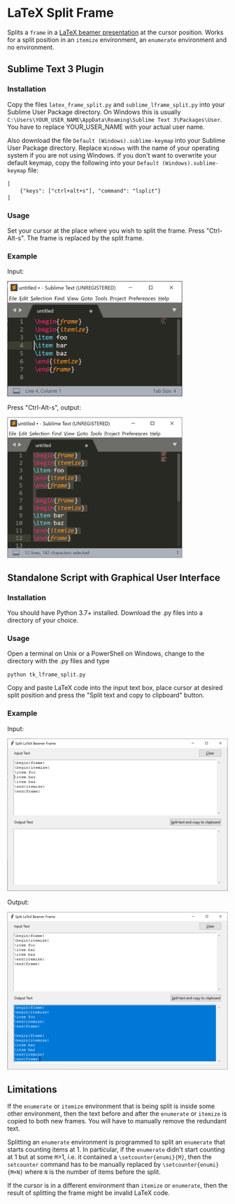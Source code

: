 # LaTeX Split Frame

Splits a `frame` in a [LaTeX beamer presentation](https://en.wikibooks.org/wiki/LaTeX/Presentations) at the cursor position. Works for a split position in an `itemize` environment, an `enumerate` environment and no environment.

## Sublime Text 3 Plugin

### Installation

Copy the files `latex_frame_split.py` and `sublime_lframe_split.py` into your Sublime User Package directory. On Windows this is usually `C:\Users\YOUR_USER_NAME\AppData\Roaming\Sublime Text 3\Packages\User`. You have to replace YOUR_USER_NAME with your actual user name.

Also download the file `Default (Windows).sublime-keymap` into your Sublime User Package directory. Replace `Windows` with the name of your operating system if you are not using Windows. If you don't want to overwrite your default keymap, copy the following into your `Default (Windows).sublime-keymap` file:
```
[
	{"keys": ["ctrl+alt+s"], "command": "lsplit"}
]
```

### Usage

Set your cursor at the place where you wish to split the frame. Press "Ctrl-Alt-s". The frame is replaced by the split frame.

### Example

Input:

<img src="screenshots/sublime_before.png" width="400" />

Press "Ctrl-Alt-s", output:

<img src="screenshots/sublime_after.png" width="400" />


## Standalone Script with Graphical User Interface

### Installation

You should have Python 3.7+ installed. Download the .py files into a directory of your choice. 

### Usage

Open a terminal on Unix or a PowerShell on Windows, change to the directory with the .py files and type
```
python tk_lframe_split.py
```
Copy and paste LaTeX code into the input text box, place cursor at desired split position and press the "Split text and copy to clipboard" button.

### Example

Input:

<img src="screenshots/before.png" width="600" />

Output:

<img src="screenshots/after.png" width="600" />

## Limitations

If the `enumerate` or `itemize` environment that is being split is inside some other environment, then the text before and after the `enumerate` or `itemize` is copied to both new frames. You will have to manually remove the redundant text.

Splitting an `enumerate` environment is programmed to split an `enumerate` that starts counting items at 1. In particular, if the `enumerate` didn't start counting at 1 but at some `M`>1, i.e. it contained a `\setcounter{enumi}{M}`, then the `setcounter` command has to be manually replaced by `\setcounter{enumi}{M+N}` where `N` is the number of items before the split.

If the cursor is in a different environment than `itemize` or `enumerate`, then the result of splitting the frame might be invalid LaTeX code.

